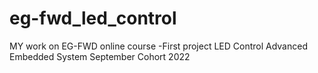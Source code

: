 # eg-fwd_led_control
MY work on EG-FWD online course -First project LED Control Advanced Embedded System September Cohort 2022
